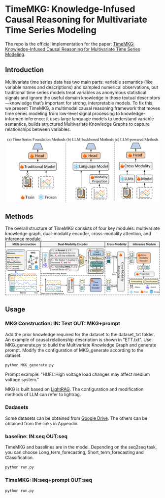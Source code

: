 # TimeMKG: Knowledge-Infused Causal Reasoning for Multivariate Time Series Modeling
The repo is the official implementation for the paper: [TimeMKG: Knowledge-Infused Causal Reasoning for Multivariate Time Series Modeling](https://arxiv.org/pdf/2508.09630).

## Introduction
Multivariate time series data has two main parts: variable semantics (like variable names and descriptions) and sampled numerical observations, but traditional time series models treat variables as anonymous statistical signals and ignore the useful domain knowledge in those textual descriptors—knowledge that’s important for strong, interpretable models. To fix this, we present TimeMKG, a multimodal causal reasoning framework that moves time series modeling from low-level signal processing to knowledge-informed inference: it uses large language models to understand variable semantics, builds structured Multivariate Knowledge Graphs to capture relationships between variables.

![Introduction](https://github.com/YifeiSunEcust/TimeMKG/blob/main/fig/Introduction.png)  

## Methods
The overall structure of TimeMKG consists of four key modules: multivariate knowledge graph, dual-modality encoder, cross-modality attention, and inference module.
![TimeMKG](https://github.com/YifeiSunEcust/TimeMKG/blob/main/fig/TimeMKG.png)  

## Usage
### MKG Construction: IN: Text OUT: MKG+prompt
Add the prior knowledge required for the dataset to the dataset_txt folder. An example of causal relationship description is shown in "ETT.txt".
Use MKG_generate.py to build the Multivariate Knowledge Graph and generate prompt. Modify the configuration of MKG_generate according to the dataset.
```bash
python MKG_generate.py
```
Prompt example:
"HUFL:High voltage load changes may affect medium voltage system."

MKG is built based on [LightRAG](https://github.com/HKUDS/LightRAG). The configuration and modification methods of LLM can refer to lightrag.

### Dadasets
Some datasets can be obtained from [Google Drive](https://drive.google.com/file/d/1l51QsKvQPcqILT3DwfjCgx8Dsg2rpjot/view). The others can be obtained from the links in Appendix.

### baseline: IN:seq OUT:seq
TimeMKG and baselines are in the model. Depending on the seq2seq task, you can choose Long_term_forecasting, Short_term_forecasting and Classification.
```bash
python run.py
```
### TimeMKG: IN:seq+prompt OUT:seq
```bash
python run.py
```

